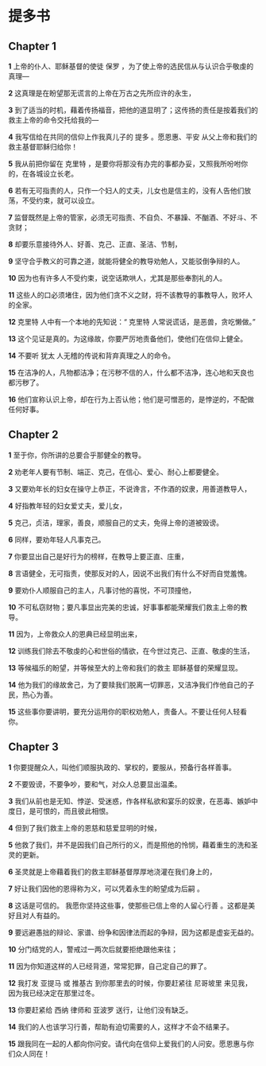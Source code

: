 # 提多书

## Chapter 1

**1** 上帝的仆人、耶稣基督的使徒 保罗 ，为了使上帝的选民信从与认识合乎敬虔的真理—

**2** 这真理是在盼望那无谎言的上帝在万古之先所应许的永生，

**3** 到了适当的时机，藉着传扬福音，把他的道显明了；这传扬的责任是按着我们的救主上帝的命令交托给我的—

**4** 我写信给在共同的信仰上作我真儿子的 提多 。愿恩惠、平安 从父上帝和我们的救主基督耶稣归给你！

**5** 我从前把你留在 克里特 ，是要你将那没有办完的事都办妥，又照我所吩咐你的，在各城设立长老。

**6** 若有无可指责的人，只作一个妇人的丈夫，儿女也是信主的，没有人告他们放荡，不受约束，就可以设立。

**7** 监督既然是上帝的管家，必须无可指责、不自负、不暴躁、不酗酒、不好斗、不贪财；

**8** 却要乐意接待外人、好善、克己、正直、圣洁、节制，

**9** 坚守合乎教义的可靠之道，就能将健全的教导劝勉人，又能驳倒争辩的人。

**10** 因为也有许多人不受约束，说空话欺哄人，尤其是那些奉割礼的人。

**11** 这些人的口必须堵住，因为他们贪不义之财，将不该教导的事教导人，败坏人的全家。

**12** 克里特 人中有一个本地的先知说：“ 克里特 人常说谎话，是恶兽，贪吃懒做。”

**13** 这个见证是真的。为这缘故，你要严厉地责备他们，使他们在信仰上健全。

**14** 不要听 犹太 人无稽的传说和背弃真理之人的命令。

**15** 在洁净的人，凡物都洁净；在污秽不信的人，什么都不洁净，连心地和天良也都污秽了。

**16** 他们宣称认识上帝，却在行为上否认他；他们是可憎恶的，是悖逆的，不配做任何好事。

## Chapter 2

**1** 至于你，你所讲的总要合乎那健全的教导。

**2** 劝老年人要有节制、端正、克己，在信心、爱心、耐心上都要健全。

**3** 又要劝年长的妇女在操守上恭正，不说谗言，不作酒的奴隶，用善道教导人，

**4** 好指教年轻的妇女爱丈夫，爱儿女，

**5** 克己，贞洁，理家，善良，顺服自己的丈夫，免得上帝的道被毁谤。

**6** 同样，要劝年轻人凡事克己。

**7** 你要显出自己是好行为的榜样，在教导上要正直、庄重，

**8** 言语健全，无可指责，使那反对的人，因说不出我们有什么不好而自觉羞愧。

**9** 要劝仆人顺服自己的主人，凡事讨他的喜悦，不可顶撞他，

**10** 不可私窃财物；要凡事显出完美的忠诚，好事事都能荣耀我们救主上帝的教导。

**11** 因为，上帝救众人的恩典已经显明出来，

**12** 训练我们除去不敬虔的心和世俗的情欲，在今世过克己、正直、敬虔的生活，

**13** 等候福乐的盼望，并等候至大的上帝和我们的救主 耶稣基督的荣耀显现。

**14** 他为我们的缘故舍己，为了要赎我们脱离一切罪恶，又洁净我们作他自己的子民，热心为善。

**15** 这些事你要讲明，要充分运用你的职权劝勉人，责备人。不要让任何人轻看你。

## Chapter 3

**1** 你要提醒众人，叫他们顺服执政的、掌权的，要服从，预备行各样善事。

**2** 不要毁谤，不要争吵，要和气，对众人总要显出温柔。

**3** 我们从前也是无知、悖逆、受迷惑，作各样私欲和宴乐的奴隶，在恶毒、嫉妒中度日，是可恨的，而且彼此相恨。

**4** 但到了我们救主上帝的恩慈和慈爱显明的时候，

**5** 他救了我们，并不是因我们自己所行的义，而是照他的怜悯，藉着重生的洗和圣灵的更新。

**6** 圣灵就是上帝藉着我们的救主耶稣基督厚厚地浇灌在我们身上的，

**7** 好让我们因他的恩得称为义，可以凭着永生的盼望成为后嗣 。

**8** 这话是可信的。 我愿你坚持这些事，使那些已信上帝的人留心行善 。这都是美好且对人有益的。

**9** 要远避愚拙的辩论、家谱、纷争和因律法而起的争辩，因为这都是虚妄无益的。

**10** 分门结党的人，警戒过一两次后就要拒绝跟他来往；

**11** 因为你知道这样的人已经背道，常常犯罪，自己定自己的罪了。

**12** 我打发 亚提马 或 推基古 到你那里去的时候，你要赶紧往 尼哥坡里 来见我，因为我已经决定在那里过冬。

**13** 你要赶紧给 西纳 律师和 亚波罗 送行，让他们没有缺乏。

**14** 我们的人也该学习行善，帮助有迫切需要的人，这样才不会不结果子。

**15** 跟我同在一起的人都向你问安。请代向在信仰上爱我们的人问安。愿恩惠与你们众人同在！

